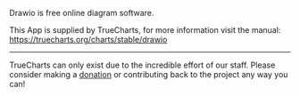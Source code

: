 Drawio is free online diagram software.

This App is supplied by TrueCharts, for more information visit the manual: https://truecharts.org/charts/stable/drawio

---

TrueCharts can only exist due to the incredible effort of our staff.
Please consider making a [donation](https://truecharts.org/docs/about/sponsor) or contributing back to the project any way you can!
